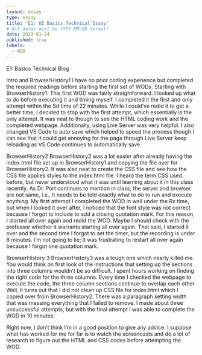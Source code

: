 ```yaml
---
layout: essay
type: essay
title: "E1: UI Basics Technical Essay"
# All dates must be YYYY-MM-DD format!
date: 2023-01-24
published: true
labels:
  - WOD
---
```


E1: Basics Technical Blog

Intro and BrowserHistory1
I have no prior coding experience but completed the required readings before starting the first set of WODs. Starting with BrowserHistory1. This first WOD was fairly straightforward. I looked up what to do before executing it and timing myself. I completed it the first and only attempt within the Sd time of 22 minutes. While I could’ve redid it to get a better time, I decided to stop with the first attempt, which essentially is the only attempt. It was neat to though to see the HTML coding work and the completed webpage. Additionally, using Live Server was very helpful. I also changed VS Code to auto save which helped to speed the process though I can see that it could get annoying for the page through Live Server keep reloading as VS Code continues to automatically save. 

BrowserHistory2
BrowserHistory2 was a lot easier after already having the index.html file set up in BrowserHistory1 and copying the file over for BrowserHistory2. It was also neat to create the CSS file and see how the CSS file applies styles to the index.html file. I heard the term CSS used before, but never understood what it was until learning about it in this class recently. As Dr. Port continues to mention in class, the server and browser are not same, i.e., it needs to be told exactly what to do to run and execute anything. My first attempt I completed the WOD in well under the Rx time, but when I looked it over after, I noticed that the font style was not correct because I forgot to include to add a closing quotation mark. For this reason, I started all over again and redid the WOD. Maybe I should check with the professor whether it warrants starting all over again. That said, I started it over and the second time I forgot to set the timer, but the recording is under 8 minutes. I’m not going to lie; it was frustrating to restart all over again because I forgot one quotation mark.  

BrowserHistory 3
BrowserHistory3 was a tough one which nearly killed me. You would think on first look of the instructions that setting up the sections into three columns wouldn’t be so difficult. I spent hours working on finding the right code for the three columns. Every time I checked the webpage to execute the code, the three column sections continue to overlap each other. Well, it turns out that I did not clean up CSS file for index.html which I copied over from BrowserHistory2. There was a paragraph setting width that was messing everything that I failed to remove. I made about three unsuccessful attempts, but with the final attempt I was able to complete the WOD in 10 minutes. 

Right now, I don’t think I’m in a good position to give any advice. I suppose what has worked for me for far is to watch the screencasts and do a lot of research to figure out the HTML and CSS codes before attempting the WOD.
